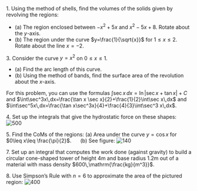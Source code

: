 1\. Using the method of shells, find the volumes of the solids given by revolving the regions:
- (a) The region enclosed between $-x^2+5x$ and $x^2-5x+8$. Rotate about the $y$-axis.
- (b) The region under the curve $y=\frac{1}{\sqrt{x}}$ for $1\leq x\leq 2$. Rotate about the line $x=-2$.

3\.  Consider the curve $y=x^2$ on $0\leq x\leq 1$.
- (a) Find the arc length of this curve.
- (b) Using the method of bands, find the surface area of the revolution about the $x$-axis.

For this problem, you can use the formulas $\int\sec x\,dx=\ln|\sec x+\tan x|+C$ and $\int\sec^3x\,dx=\frac{\tan x \sec x}{2}+\frac{1}{2}\int\sec x\,dx$ and $\int\sec^5x\,dx=\frac{\tan x\sec^3x}{4}+\frac{4}{3}\int\sec^3 x\,dx$.

4\. Set up the integrals that give the hydrostatic force on these shapes:
![500](Pasted%20image%2020241203214441.png)

5\. Find the CoMs of the regions:
(a) Area under the curve $y=\cos x$ for $0\leq x\leq \frac{\pi}{2}$. $\quad$ (b) See figure:
  ![140](Pasted%20image%2020240929220228.png)

7\. Set up an integral that computes the work done (against gravity) to build a circular cone-shaped tower of height $4\mathrm{m}$ and base radius $1.2\mathrm{m}$ out of a material with mass density $600\,\mathrm{\frac{kg}{m^3}}$.

8\. Use Simpson’s Rule with $n=6$ to approximate the area of the pictured region:
![400](Pasted%20image%2020240912201343.png)
